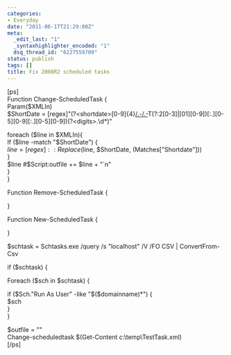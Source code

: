 ```yaml
---
categories:
- Everyday
date: "2011-06-17T21:29:00Z"
meta:
  _edit_last: "1"
  _syntaxhighlighter_encoded: "1"
  dsq_thread_id: "6227559709"
status: publish
tags: []
title: Fix 2008R2 scheduled tasks
---
```

[ps]  
Function Change-ScheduledTask {  
Param($XMLIn)  
$ShortDate = [regex]"(?\<shortdate\>[0-9]{4}[/.-](?:1[0-2]|0[1-9])[/.-](?:3[01]|[12][0-9]|0[1-9])T(?:2[0-3]|[01][0-9])[:.][0-5][0-9][:.][0-5][0-9])(?\<digits\>\.\d\*)"

foreach ($line in $XMLIn){  
If ($line -match "$ShortDate") {  
$line = [regex]::Replace($line, $ShortDate, $($Matches["Shortdate"]))  
}  
$line  
#$Script:outfile += $line + "`n"  
}  
}

Function Remove-ScheduledTask {

}

Function New-ScheduledTask {

}

$schtask = Schtasks.exe /query /s "localhost" /V /FO CSV | ConvertFrom-Csv

if ($schtask) {

Foreach ($sch in $schtask) {

if ($Sch."Run As User" -like "$($domainname)\*") {  
$sch  
}  
}

$outfile = ""  
Change-scheduledtask $(Get-Content c:\temp\TestTask.xml)  
[/ps]

